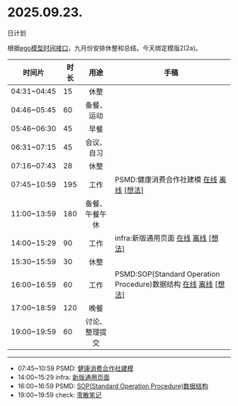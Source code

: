 # 2025.09.23.
日计划

根据[ego模型时间接口](https://gitee.com/hyg/blog/blob/master/timeflow.md)，九月份安排休整和总结。今天绑定模版2(2a)。

| 时间片 | 时长 | 用途 | 手稿 |
| --- | --- | :---: | --- |
| 04:31~04:45 | 15 | 休整 |  |
| 04:46~05:45 | 60 | 备餐、运动 |  |
| 05:46~06:30 | 45 | 早餐 |  |
| 06:31~07:15 | 45 | 会议、自习 |  |
| 07:16~07:43 | 28 | 休整 |  |
| 07:45~10:59 | 195 | 工作 | PSMD:健康消费合作社建模 [在线](http://simp.ly/p/3GXNTh) [离线](../../draft/2025/20250923074500.md) <a href="mailto:huangyg@mars22.com?subject=关于2025.09.23.[PSMD:健康消费合作社建模]任务&body=日期: 20250923%0D%0A序号: 5%0D%0A手稿:../../draft/2025/20250923074500.md%0D%0A---请勿修改邮件主题及以上内容 从下一行开始写您的想法---%0D%0A">[想法]</a> |
| 11:00~13:59 | 180 | 备餐、午餐午休 |  |
| 14:00~15:29 | 90 | 工作 | infra:新版通用页面 [在线](http://simp.ly/p/lsBYG9) [离线](../../draft/2025/20250923140000.md) <a href="mailto:huangyg@mars22.com?subject=关于2025.09.23.[infra:新版通用页面]任务&body=日期: 20250923%0D%0A序号: 7%0D%0A手稿:../../draft/2025/20250923140000.md%0D%0A---请勿修改邮件主题及以上内容 从下一行开始写您的想法---%0D%0A">[想法]</a> |
| 15:30~15:59 | 30 | 休整 |  |
| 16:00~16:59 | 60 | 工作 | PSMD:SOP(Standard Operation Procedure)数据结构 [在线](http://simp.ly/p/MpcbHD) [离线](../../draft/2025/20250923160000.md) <a href="mailto:huangyg@mars22.com?subject=关于2025.09.23.[PSMD:SOP(Standard Operation Procedure)数据结构]任务&body=日期: 20250923%0D%0A序号: 9%0D%0A手稿:../../draft/2025/20250923160000.md%0D%0A---请勿修改邮件主题及以上内容 从下一行开始写您的想法---%0D%0A">[想法]</a> |
| 17:00~18:59 | 120 | 晚餐 |  |
| 19:00~19:59 | 60 | 讨论、整理提交 |  |

---

- 07:45~10:59	PSMD: [健康消费合作社建模](../../draft/2025/20250923.01.md)
- 14:00~15:29	infra: [新版通用页面](../../draft/2025/20250923.02.md)
- 16:00~16:59	PSMD: [SOP(Standard Operation Procedure)数据结构](../../draft/2025/20250923.03.md)
- 19:00~19:59	check: [零散笔记](../../draft/2025/20250923.04.md)
